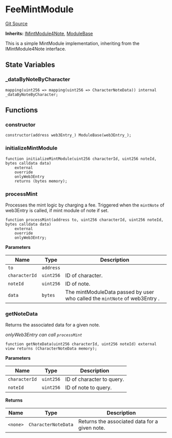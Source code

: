 # FeeMintModule
[Git Source](https://github.com/Crossbell-Box/Crossbell-Contracts/blob/4ba4e225416bca003567c0e6ae31b9c6258df17e/contracts/modules/mint/FeeMintModule.sol)

**Inherits:**
[IMintModule4Note](/contracts/interfaces/IMintModule4Note.sol/contract.IMintModule4Note.md), [ModuleBase](/contracts/modules/ModuleBase.sol/contract.ModuleBase.md)

This is a simple MintModule implementation, inheriting from the IMintModule4Note interface.


## State Variables
### _dataByNoteByCharacter

```solidity
mapping(uint256 => mapping(uint256 => CharacterNoteData)) internal _dataByNoteByCharacter;
```


## Functions
### constructor


```solidity
constructor(address web3Entry_) ModuleBase(web3Entry_);
```

### initializeMintModule


```solidity
function initializeMintModule(uint256 characterId, uint256 noteId, bytes calldata data)
    external
    override
    onlyWeb3Entry
    returns (bytes memory);
```

### processMint

Processes the mint logic by charging a fee.
Triggered when the `mintNote` of web3Entry  is called, if mint module of note if set.


```solidity
function processMint(address to, uint256 characterId, uint256 noteId, bytes calldata data)
    external
    override
    onlyWeb3Entry;
```
**Parameters**

|Name|Type|Description|
|----|----|-----------|
|`to`|`address`||
|`characterId`|`uint256`|ID of character.|
|`noteId`|`uint256`|ID of note.|
|`data`|`bytes`|The mintModuleData passed by user who called the `mintNote` of web3Entry .|


### getNoteData

Returns the associated data for a given note.

*onlyWeb3Entry can call `processMint`*


```solidity
function getNoteData(uint256 characterId, uint256 noteId) external view returns (CharacterNoteData memory);
```
**Parameters**

|Name|Type|Description|
|----|----|-----------|
|`characterId`|`uint256`|ID of character to query.|
|`noteId`|`uint256`| ID of note to query.|

**Returns**

|Name|Type|Description|
|----|----|-----------|
|`<none>`|`CharacterNoteData`|Returns the associated data for a given  note.|


